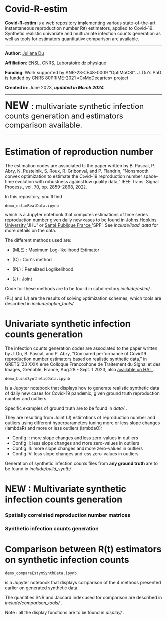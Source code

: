 # Covid-R-estim

**Covid-R-estim** is a web repository implementing various state-of-the-art instantaneous reproduction number R(t) 
estimators, applied to Covid-19. Synthetic realistic univariate and multivariate infection counts generation as well as
tools for estimators quantitative comparison are available.
- ---

**Author**: [Juliana Du](<https://juliana-du.github.io/>)

**Affiliation**: ENSL, CNRS, Laboratoire de physique

**Funding**: Work supported by ANR-23-CE48-0009 “OptiMoCSI”. J. Du's PhD is funded by CNRS 80PRIME-2021 «CoMoDécartes» 
project

**Created in**: June 2023, <b><i> updated in March 2024 </b> </i>

- ---
<font size="+3"> <b> NEW </b> </font> 
<font size="+2">: multivariate synthetic infection counts generation and estimators comparison available. </font>

- ---
# Estimation of reproduction number 

The estimation codes are associated to the paper written by B. Pascal, P. Abry, N. Pustelnik, S. Roux, R. Gribonval, 
and P. Flandrin, “Nonsmooth convex optimization to estimate the Covid-19 reproduction number space-time evolution with 
robustness against low quality data,” IEEE Trans. Signal Process., vol. 70, pp. 2859–2868, 2022.
    
In this repository, you'll find 

    demo_estimRealData.ipynb


which is a Jupyter notebook that computes estimations of time series reproduction number
given daily new cases to be found in <a href="https://coronavirus.jhu.edu/map.html">Johns Hopkins University </a> 'JHU' 
or <a href="https://www.data.gouv.fr/fr/datasets/donnees-de-laboratoires-pour-le-depistage-a-compter-du-18-05-2022-si-dep/">
Santé Publique France </a>
'SPF'. See <i> include/load_data </i> for more details on the data.

The different methods used are: 

* (MLE) : Maximum Log-likelihood Estimator

* (C) : Cori's method

* (PL) : Penalized Loglikelihood

* (J) : Joint

Code for these methods are to be found in subdirectory <i> include/estim/ </i>.

(PL) and (J) are the results of solving optimization schemes, which tools are described in <i> include/optim_tools/ </i>  

# Univariate synthetic infection counts generation
The infection counts generation codes are associated to the paper written by J. Du, B. Pascal, and P. Abry, 
“Compared performance of Covid19 reproduction number estimators based on realistic synthetic data,” 
in GRETSI’23 XXIX`eme Colloque Francophone de Traitement du Signal et des Images, Grenoble, France, 
Aug.28 - Sept. 1 2023, also <a href="https://hal.science/hal-04032614v2/document"> available on HAL </a>.


    demo_buildSyntheticData.ipynb

is a Jupyter notebook that displays how to generate realistic synthetic data of daily new cases for Covid-19 pandemic,
given ground truth reproduction number and outliers.

Specific examples of ground truth are to be found in <i> data/ </i>. 

They are resulting from Joint (J) estimations of reproduction number and outliers using different hyperparameters 
tuning more or less slope changes (lambdaR) and more or less outliers (lambdaO):

* Config I:     more slope changes and less zero-values in outliers 
* Config II:    less slope changes and more zero-values in outliers
* Config III:   more slope changes and more zero-values in outliers
* Config IV:    less slope changes and less zero-values in outliers

Generation of synthetic infection counts files from <b> any ground truth </b> are to be found in <i> include/build_synth/ </i>.


# NEW : Multivariate synthetic infection counts generation

### Spatially correlated reproduction number matrices

### Synthetic infection counts generation

# Comparison between R(t) estimators on synthetic infection counts

    demo_compareEstymSynthData.ipynb

is a Jupyter notebook that displays comparison of the 4 methods presented earlier on generated synthetic data.

The quantities SNR and Jaccard index used for comparison are described in <i> include/comparison_tools/ </i>.

Note : all the display functions are to be found in <i> display/ </i>.
